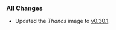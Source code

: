 ### All Changes

- Updated the _Thanos_ image to [v0.30.1](https://github.com/thanos-io/thanos/releases/tag/v0.30.1).
